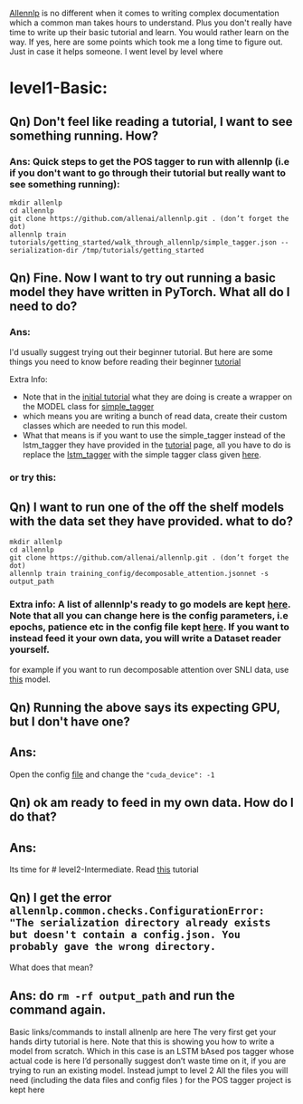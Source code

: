 [Allennlp](https://github.com/allenai/allennlp) is no different when it comes to writing complex documentation which a common man takes hours to understand. Plus you don't really have time to write up their basic tutorial and learn. You would rather learn on the way. If yes, here are some points which took me a long time to figure out. Just in case it helps someone. I went level by level where 

# level1-Basic:

## Qn) Don't feel like reading a tutorial, I want to see something running. How?

### Ans: Quick steps to get the POS tagger to run with allennlp (i.e if you don't want to go through their tutorial but really want to see something running):
```
mkdir allenlp
cd allennlp
git clone https://github.com/allenai/allennlp.git . (don’t forget the dot)
allennlp train tutorials/getting_started/walk_through_allennlp/simple_tagger.json --serialization-dir /tmp/tutorials/getting_started
```

## Qn) Fine. Now I want to try out running a basic model they have written in PyTorch. What all do I need to do?

### Ans: 

I'd usually suggest trying out their beginner tutorial. But here are some things you need to know before reading their beginner [tutorial](https://allennlp.org/tutorials)

Extra Info:
- Note that in the [initial tutorial](https://allennlp.org/tutorials) what they are doing is create a wrapper on the MODEL class for [simple_tagger](https://github.com/allenai/allennlp/blob/master/allennlp/models/simple_tagger.py)
- which means you are writing a bunch of read data, create their custom classes which are needed to run this model.
- What that means is if you want to use the simple_tagger instead of the lstm_tagger they have provided in the [tutorial](https://allennlp.org/tutorials) page, all you have to do is replace the [lstm_tagger](https://github.com/allenai/allennlp/blob/master/tutorials/tagger/basic_allennlp.py#L153) with the simple tagger class given [here](https://github.com/allenai/allennlp/blob/master/allennlp/models/simple_tagger.py#L19).

### or try this:

## Qn) I want to run one of the off the shelf models with the data set they have provided. what to do? 
```
mkdir allenlp
cd allennlp
git clone https://github.com/allenai/allennlp.git . (don’t forget the dot)
allennlp train training_config/decomposable_attention.jsonnet -s output_path
```

### Extra info: A list of allennlp's ready to go models are kept [here](https://allennlp.org/models). Note that all you can change here is the config parameters, i.e epochs, patience etc in the config file kept [here](https://github.com/allenai/allennlp/blob/master/training_config/decomposable_attention.jsonnet). If you want to instead feed it your own data, you will write a Dataset reader yourself.

for example if you want to run decomposable attention over SNLI data, use [this](https://s3-us-west-2.amazonaws.com/allennlp/models/decomposable-attention-elmo-2018.02.19.tar.gz) model.

## Qn) Running the above says its expecting GPU, but I don't have one?

## Ans: 
Open the config [file](https://github.com/allenai/allennlp/blob/master/training_config/decomposable_attention.jsonnet) and change the `"cuda_device": -1`

## Qn) ok am ready to feed in my own data. How do I do that?

## Ans: 
Its time for # level2-Intermediate. 
Read [this](https://github.com/allenai/allennlp/blob/master/tutorials/getting_started/predicting_paper_venues/predicting_paper_venues_pt1.md) tutorial

## Qn) I get the error `allennlp.common.checks.ConfigurationError: "The serialization directory already exists but doesn't contain a config.json. You probably gave the wrong directory.` 
What does that mean?

## Ans: do `rm -rf output_path` and run the command again.


Basic links/commands to install allnenlp are here
The very first get your hands dirty tutorial is here. Note that this is showing you how to write a model from scratch. Which in this case is an LSTM bAsed pos tagger whose actual code is here
I’d personally suggest don’t waste time on it, if you are trying to run an existing model. Instead jumpt to level 2
All the files you will need (including the data files and config files ) for the POS tagger project is kept here


